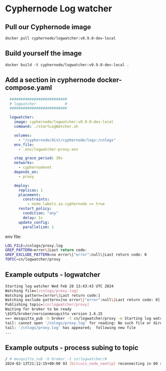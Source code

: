 # Cyphernode Log watcher

## Pull our Cyphernode image

```shell
docker pull cyphernode/logwatcher:v0.9.0-dev-local
```

## Build yourself the image

```shell
docker build -t cyphernode/logwatcher:v0.9.0-dev-local .
```

## Add a section in cyphernode docker-compose.yaml

```yaml
  ##########################
  # logwatcher             #
  ##########################

  logwatcher:
    image: cyphernode/logwatcher:v0.9.0-dev-local
    command: ./startLogWatcher.sh

    volumes:
      - "/cyphernode/dist/cyphernode/logs:/cnlogs"
    env_file:
      - .env/logwatcher-proxy.env

    stop_grace_period: 30s
    networks:
      - cyphernodenet
    depends_on:
      - proxy

    deploy:
      replicas: 1
      placement:
        constraints:
          - node.labels.io.cyphernode == true
      restart_policy:
        condition: "any"
        delay: 1s
      update_config:
        parallelism: 1

```

env file:
```sh
LOG_FILE=/cnlogs/proxy.log
GREP_PATTERN=error\|Last return code:
GREP_EXCLUDE_PATTERN=no error\|"error":null\|Last return code: 0
TOPIC=cn/logwatcher/proxy
```


## Example outputs - logwatcher

```sh
Starting log watcher Wed Feb 28 13:43:43 UTC 2024
Watching file=[/cnlogs/proxy.log]
Watching pattern=[error\|Last return code:]
Watching exclude pattern=[no error\|"error":null\|Last return code: 0]
Publishing topic=[cn/logwatcher/proxy]
Waiting for broker to be ready
\$SYS/broker/versionmosquitto version 1.6.15
==> mosquitto_pub -h broker -t cn/logwatcher/proxy -m Starting log watcher /cnlogs/proxy.log
tail: cannot open '/cnlogs/proxy.log' for reading: No such file or directory
tail: '/cnlogs/proxy.log' has appeared;  following new file
...
```

## Example outputs - process subing to topic

```sh
/ # mosquitto_sub -h broker -t cn/logwatcher/#
2024-02-13T21:12:15+00:00 93 [bitcoin_node_newtip] reconnecting in 60 secs
```
